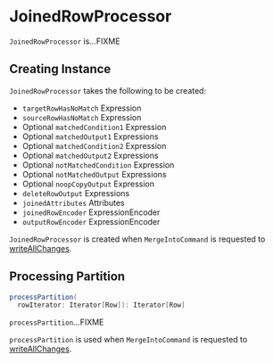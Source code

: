 # JoinedRowProcessor

`JoinedRowProcessor` is...FIXME

## Creating Instance

`JoinedRowProcessor` takes the following to be created:

* <span id="targetRowHasNoMatch"> `targetRowHasNoMatch` Expression
* <span id="sourceRowHasNoMatch"> `sourceRowHasNoMatch` Expression
* <span id="matchedCondition1"> Optional `matchedCondition1` Expression
* <span id="matchedOutput1"> Optional `matchedOutput1` Expressions
* <span id="matchedCondition2"> Optional `matchedCondition2` Expression
* <span id="matchedOutput2"> Optional `matchedOutput2` Expressions
* <span id="notMatchedCondition"> Optional `notMatchedCondition` Expression
* <span id="notMatchedOutput"> Optional `notMatchedOutput` Expressions
* <span id="noopCopyOutput"> Optional `noopCopyOutput` Expression
* <span id="deleteRowOutput"> `deleteRowOutput` Expressions
* <span id="joinedAttributes"> `joinedAttributes` Attributes
* <span id="joinedRowEncoder"> `joinedRowEncoder` ExpressionEncoder
* <span id="outputRowEncoder"> `outputRowEncoder` ExpressionEncoder

`JoinedRowProcessor` is created when `MergeIntoCommand` is requested to [writeAllChanges](MergeIntoCommand.md#writeAllChanges).

## <span id="processPartition"> Processing Partition

```scala
processPartition(
  rowIterator: Iterator[Row]): Iterator[Row]
```

`processPartition`...FIXME

`processPartition` is used when `MergeIntoCommand` is requested to [writeAllChanges](MergeIntoCommand.md#writeAllChanges).
